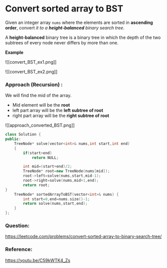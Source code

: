 # Convert sorted array to BST

Given an integer array `nums` where the elements are sorted in **ascending order**, convert *it to a **height-balanced** binary search tree*.

A **height-balanced** binary tree is a binary tree in which the depth of the two subtrees of every node never differs by more than one.

**Example**

![[convert_BST_ex1.png]]

![[convert_BST_ex2.png]]

### Approach (Recursion) :

We will find the mid of the array.

- Mid element will be the **root**
- left part array will be the **left subtree of root**
- right part array will be the **right subtree of root**

![[approach_converted_BST.png]]

```cpp
class Solution {
public:
    TreeNode* solve(vector<int>& nums,int start,int end)
    {
        if(start>end)
            return NULL;

        int mid=(start+end)/2;
        TreeNode* root=new TreeNode(nums[mid]);
        root->left=solve(nums,start,mid-1);
        root->right=solve(nums,mid+1,end);
        return root;
}
    TreeNode* sortedArrayToBST(vector<int>& nums) {
        int start=0,end=nums.size()-1;
        return solve(nums,start,end);
    }
};
```

### Question:

https://leetcode.com/problems/convert-sorted-array-to-binary-search-tree/

### Reference:

https://youtu.be/C59kWTK4_Zs
